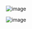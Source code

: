 ![image](https://user-images.githubusercontent.com/24469318/213274202-18ac55f2-6957-43ca-b1ed-92d06d827d3c.png)


![image](https://user-images.githubusercontent.com/24469318/213274523-f3168ca8-3766-457e-bf81-faa34bc6f1a5.png)
